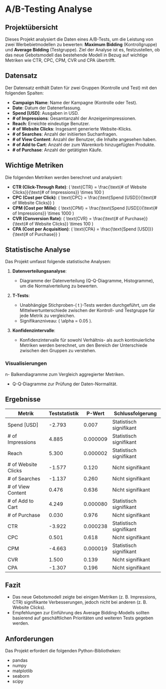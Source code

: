 # A/B-Testing Analyse

## Projektübersicht
Dieses Projekt analysiert die Daten eines A/B-Tests, um die Leistung von zwei Werbebietmodellen zu bewerten: **Maximum Bidding** (Kontrollgruppe) und **Average Bidding** (Testgruppe). Ziel der Analyse ist es, festzustellen, ob das neue Gebotsmodell das bestehende Modell in Bezug auf wichtige Metriken wie CTR, CPC, CPM, CVR und CPA übertrifft.

## Datensatz
Der Datensatz enthält Daten für zwei Gruppen (Kontrolle und Test) mit den folgenden Spalten:
- **Campaign Name**: Name der Kampagne (Kontrolle oder Test).
- **Date**: Datum der Datenerfassung.
- **Spend [USD]**: Ausgaben in USD.
- **# of Impressions**: Gesamtanzahl der Anzeigenimpressionen.
- **Reach**: Erreichte eindeutige Benutzer.
- **# of Website Clicks**: Insgesamt generierte Website-Klicks.
- **# of Searches**: Anzahl der initiierten Suchanfragen.
- **# of View Content**: Anzahl der Benutzer, die Inhalte angesehen haben.
- **# of Add to Cart**: Anzahl der zum Warenkorb hinzugefügten Produkte.
- **# of Purchase**: Anzahl der getätigten Käufe.

## Wichtige Metriken
Die folgenden Metriken werden berechnet und analysiert:
- **CTR (Click-Through Rate)**: \( \text{CTR} = \frac{\text{# of Website Clicks}}{\text{# of Impressions}} \times 100 \)
- **CPC (Cost per Click)**: \( \text{CPC} = \frac{\text{Spend [USD]}}{\text{# of Website Clicks}} \)
- **CPM (Cost per Mille)**: \( \text{CPM} = \frac{\text{Spend [USD]}}{\text{# of Impressions}} \times 1000 \)
- **CVR (Conversion Rate)**: \( \text{CVR} = \frac{\text{# of Purchase}}{\text{# of Website Clicks}} \times 100 \)
- **CPA (Cost per Acquisition)**: \( \text{CPA} = \frac{\text{Spend [USD]}}{\text{# of Purchase}} \)

## Statistische Analyse
Das Projekt umfasst folgende statistische Analysen:

1. **Datenverteilungsanalyse**:
   - Diagramme der Datenverteilung (Q-Q-Diagramme, Histogramme), um die Normalverteilung zu bewerten.

2. **T-Tests**:
   - Unabhängige Stichproben-\( t \)-Tests werden durchgeführt, um die Mittelwertunterschiede zwischen der Kontroll- und Testgruppe für jede Metrik zu vergleichen.
   - Signifikanzniveau: \( \alpha = 0.05 \).

3. **Konfidenzintervalle**:
   - Konfidenzintervalle für sowohl Verhältnis- als auch kontinuierliche Metriken werden berechnet, um den Bereich der Unterschiede zwischen den Gruppen zu verstehen.

### Visualisierungen
n- Balkendiagramme zum Vergleich aggregierter Metriken.
- Q-Q-Diagramme zur Prüfung der Daten-Normalität.

## Ergebnisse
| Metrik               | Teststatistik | P-Wert    | Schlussfolgerung                  |
|----------------------|---------------|-----------|------------------------------------|
| Spend [USD]         | -2.793        | 0.007     | Statistisch signifikant           |
| # of Impressions    | 4.885         | 0.000009  | Statistisch signifikant           |
| Reach               | 5.300         | 0.000002  | Statistisch signifikant           |
| # of Website Clicks | -1.577        | 0.120     | Nicht signifikant                 |
| # of Searches       | -1.137        | 0.260     | Nicht signifikant                 |
| # of View Content   | 0.476         | 0.636     | Nicht signifikant                 |
| # of Add to Cart    | 4.249         | 0.000080  | Statistisch signifikant           |
| # of Purchase       | 0.030         | 0.976     | Nicht signifikant                 |
| CTR                 | -3.922        | 0.000238  | Statistisch signifikant           |
| CPC                 | 0.501         | 0.618     | Nicht signifikant                 |
| CPM                 | -4.663        | 0.000019  | Statistisch signifikant           |
| CVR                 | 1.500         | 0.139     | Nicht signifikant                 |
| CPA                 | -1.307        | 0.196     | Nicht signifikant                 |

## Fazit
- Das neue Gebotsmodell zeigte bei einigen Metriken (z. B. Impressions, CTR) signifikante Verbesserungen, jedoch nicht bei anderen (z. B. Website Clicks).
- Empfehlungen zur Einführung des Average Bidding-Modells sollten basierend auf geschäftlichen Prioritäten und weiteren Tests gegeben werden.

## Anforderungen
Das Projekt erfordert die folgenden Python-Bibliotheken:
- pandas
- numpy
- matplotlib
- seaborn
- scipy